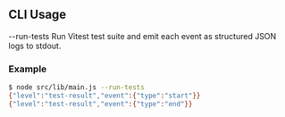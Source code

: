 ## CLI Usage

--run-tests             Run Vitest test suite and emit each event as structured JSON logs to stdout.

### Example

```bash
$ node src/lib/main.js --run-tests
{"level":"test-result","event":{"type":"start"}}
{"level":"test-result","event":{"type":"end"}}
```